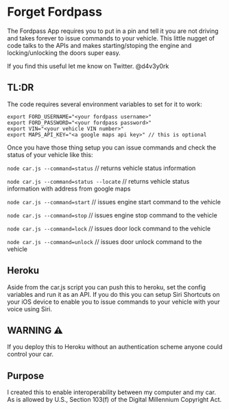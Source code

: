 # Forget Fordpass

The Fordpass App requires you to put in a pin and tell it you are not driving and takes forever to issue commands to your vehicle. This little nugget of code talks to the APIs and makes starting/stoping the engine and locking/unlocking the doors super easy.

If you find this useful let me know on Twitter. @d4v3y0rk  

## TL:DR

The code requires several environment variables to set for it to work:
```
export FORD_USERNAME="<your fordpass username>"
export FORD_PASSWORD="<your fordpass password>"
export VIN="<your vehicle VIN number>"
export MAPS_API_KEY="<a google maps api key>" // this is optional
```

Once you have those thing setup you can issue commands and check the status of your vehicle like this:

`node car.js --command=status`      // returns vehicle status information

`node car.js --command=status --locate`     // returns vehicle status information with address from google maps

`node car.js --command=start`       // issues engine start command to the vehicle

`node car.js --command=stop`        // issues engine stop command to the vehicle

`node car.js --command=lock`        // issues door lock command to the vehicle

`node car.js --command=unlock`      // issues door unlock command to the vehicle


## Heroku

Aside from the car.js script you can push this to heroku, set the config variables and run it as an API. If you do this you can setup Siri Shortcuts on your iOS device to enable you to issue commands to your vehicle with your voice using Siri. 

## WARNING ⚠️

If you deploy this to Heroku without an authentication scheme anyone could control your car. 

## Purpose

I created this to enable interoperability between my computer and my car. As is allowed by U.S., Section 103(f) of the Digital Millennium Copyright Act.
